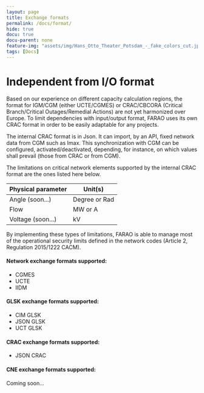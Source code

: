 ```yaml
---
layout: page
title: Exchange formats
permalink: /docs/format/
hide: true
docu: true
docu-parent: none
feature-img: "assets/img/Hans_Otto_Theater_Potsdam_-_fake_colors_cut.jpg"
tags: [Docs]
---
```


# Independent from I/O format

Based on our experience on different capacity calculation regions, the format for IGM/CGM (either UCTE/CGMES) 
or CRAC/CBCORA (Critical Branch/Critical Outages/Remedial Actions) are not yet harmonized over Europe. 
To limit dependencies with input/output format, FARAO uses its own CRAC format in order to be
easily adaptable for any projects. 

The internal CRAC format is in Json. It can import, by an API, fixed network data from CGM such as Imax. 
This synchronization with CGM can be configured, activated/deactivated, depending, for instance, 
on which values shall prevail (those from CRAC or from CGM).

The limitations on critical network elements supported by the internal CRAC format are the ones listed here below.

| Physical parameter |    Unit(s)  |
|--------------------|-------------|
|   Angle (soon...)  |Degree or Rad|
|        Flow        |  MW or A    |
|  Voltage (soon...) |     kV      |

By implementing these types of limitations, FARAO is able to manage most of the operational security limits 
defined in the network codes (Article 2, Regulation 2015/1222 CACM).

#### Network exchange formats supported:

- CGMES
- UCTE
- IIDM

#### GLSK exchange formats supported:

- CIM GLSK
- JSON GLSK
- UCT GLSK

#### CRAC exchange formats supported:

- JSON CRAC

#### CNE exchange formats supported:

Coming soon...
